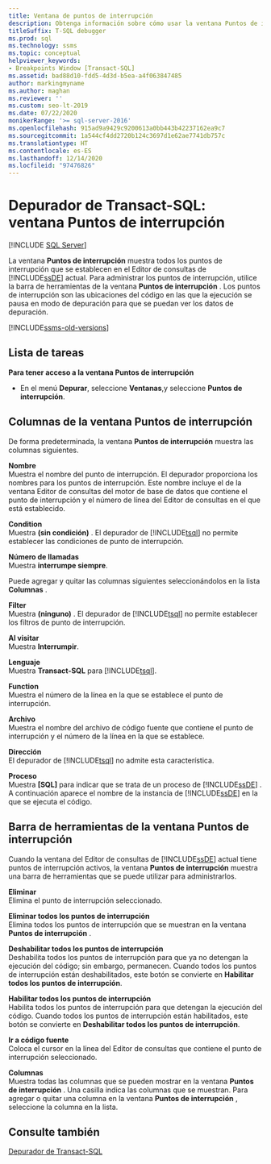 ```yaml
---
title: Ventana de puntos de interrupción
description: Obtenga información sobre cómo usar la ventana Puntos de interrupción del Editor de consultas del motor de base de datos para administrar los puntos de interrupción del depurador de Transact-SQL.
titleSuffix: T-SQL debugger
ms.prod: sql
ms.technology: ssms
ms.topic: conceptual
helpviewer_keywords:
- Breakpoints Window [Transact-SQL]
ms.assetid: bad88d10-fdd5-4d3d-b5ea-a4f063847485
author: markingmyname
ms.author: maghan
ms.reviewer: ''
ms.custom: seo-lt-2019
ms.date: 07/22/2020
monikerRange: '>= sql-server-2016'
ms.openlocfilehash: 915ad9a9429c9200613a0bb443b42237162ea9c7
ms.sourcegitcommit: 1a544cf4dd2720b124c3697d1e62ae7741db757c
ms.translationtype: HT
ms.contentlocale: es-ES
ms.lasthandoff: 12/14/2020
ms.locfileid: "97476826"
---
```

# <a name="transact-sql-debugger---breakpoints-window"></a>Depurador de Transact-SQL: ventana Puntos de interrupción

 [!INCLUDE [SQL Server](../../includes/applies-to-version/sqlserver.md)]

La ventana **Puntos de interrupción** muestra todos los puntos de interrupción que se establecen en el Editor de consultas de [!INCLUDE[ssDE](../../includes/ssde-md.md)] actual. Para administrar los puntos de interrupción, utilice la barra de herramientas de la ventana **Puntos de interrupción** . Los puntos de interrupción son las ubicaciones del código en las que la ejecución se pausa en modo de depuración para que se puedan ver los datos de depuración.

[!INCLUDE[ssms-old-versions](../../includes/ssms-old-versions.md)]

## <a name="task-list"></a>Lista de tareas

**Para tener acceso a la ventana Puntos de interrupción**

- En el menú **Depurar**, seleccione **Ventanas**,y seleccione **Puntos de interrupción**.

## <a name="breakpoints-window-columns"></a>Columnas de la ventana Puntos de interrupción

De forma predeterminada, la ventana **Puntos de interrupción** muestra las columnas siguientes.  

**Nombre**  
Muestra el nombre del punto de interrupción. El depurador proporciona los nombres para los puntos de interrupción. Este nombre incluye el de la ventana Editor de consultas del motor de base de datos que contiene el punto de interrupción y el número de línea del Editor de consultas en el que está establecido.  

**Condition**  
Muestra **(sin condición)** . El depurador de [!INCLUDE[tsql](../../includes/tsql-md.md)] no permite establecer las condiciones de punto de interrupción.

**Número de llamadas**  
Muestra **interrumpe siempre**.

Puede agregar y quitar las columnas siguientes seleccionándolos en la lista **Columnas** .  

**Filter**  
Muestra **(ninguno)** . El depurador de [!INCLUDE[tsql](../../includes/tsql-md.md)] no permite establecer los filtros de punto de interrupción.

**Al visitar**  
Muestra **Interrumpir**.

**Lenguaje**  
Muestra **Transact-SQL** para [!INCLUDE[tsql](../../includes/tsql-md.md)].  

**Function**  
Muestra el número de la línea en la que se establece el punto de interrupción.  

**Archivo**  
Muestra el nombre del archivo de código fuente que contiene el punto de interrupción y el número de la línea en la que se establece.

**Dirección**  
El depurador de [!INCLUDE[tsql](../../includes/tsql-md.md)] no admite esta característica.  

**Proceso**  
Muestra **[SQL]** para indicar que se trata de un proceso de [!INCLUDE[ssDE](../../includes/ssde-md.md)] . A continuación aparece el nombre de la instancia de [!INCLUDE[ssDE](../../includes/ssde-md.md)] en la que se ejecuta el código.

## <a name="breakpoints-window-toolbar"></a>Barra de herramientas de la ventana Puntos de interrupción

Cuando la ventana del Editor de consultas de [!INCLUDE[ssDE](../../includes/ssde-md.md)] actual tiene puntos de interrupción activos, la ventana **Puntos de interrupción** muestra una barra de herramientas que se puede utilizar para administrarlos.

**Eliminar**  
Elimina el punto de interrupción seleccionado.

**Eliminar todos los puntos de interrupción**  
Elimina todos los puntos de interrupción que se muestran en la ventana **Puntos de interrupción** .  

**Deshabilitar todos los puntos de interrupción**  
Deshabilita todos los puntos de interrupción para que ya no detengan la ejecución del código; sin embargo, permanecen. Cuando todos los puntos de interrupción están deshabilitados, este botón se convierte en **Habilitar todos los puntos de interrupción**.

**Habilitar todos los puntos de interrupción**  
Habilita todos los puntos de interrupción para que detengan la ejecución del código. Cuando todos los puntos de interrupción están habilitados, este botón se convierte en **Deshabilitar todos los puntos de interrupción**.  

**Ir a código fuente**  
Coloca el cursor en la línea del Editor de consultas que contiene el punto de interrupción seleccionado.

**Columnas**  
Muestra todas las columnas que se pueden mostrar en la ventana **Puntos de interrupción** . Una casilla indica las columnas que se muestran. Para agregar o quitar una columna en la ventana **Puntos de interrupción** , seleccione la columna en la lista.

## <a name="see-also"></a>Consulte también

[Depurador de Transact-SQL](./transact-sql-debugger.md)